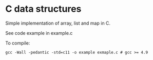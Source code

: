 # C data structures

Simple implementation of array, list and map in C.

See code example in example.c

To compile:
```
gcc -Wall -pedantic -std=c11 -o example exmaple.c # gcc >= 4.9
```
